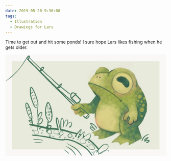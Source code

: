 ```yaml
---
date: 2019-05-20 9:30:00
tags:
  - Illustration
  - Drawings for Lars
---
```


Time to get out and hit some ponds! I sure hope Lars likes fishing when he gets older.

![Fishing Frog](fishing-frog.jpg)
